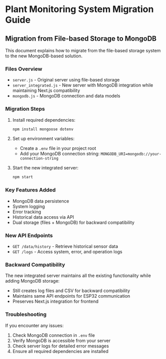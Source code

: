 # Plant Monitoring System Migration Guide

## Migration from File-based Storage to MongoDB

This document explains how to migrate from the file-based storage system to the new MongoDB-based solution.

### Files Overview

- `server.js` - Original server using file-based storage
- `server_integrated.js` - New server with MongoDB integration while maintaining Next.js compatibility
- `mongodb.js` - MongoDB connection and data models

### Migration Steps

1. Install required dependencies:
   ```bash
   npm install mongoose dotenv
   ```

2. Set up environment variables:
   - Create a `.env` file in your project root
   - Add your MongoDB connection string: `MONGODB_URI=mongodb://your-connection-string`

3. Start the new integrated server:
   ```bash
   npm start
   ```

### Key Features Added

- MongoDB data persistence
- System logging
- Error tracking
- Historical data access via API
- Dual storage (files + MongoDB) for backward compatibility

### New API Endpoints

- `GET /data/history` - Retrieve historical sensor data
- `GET /logs` - Access system, error, and operation logs

### Backward Compatibility

The new integrated server maintains all the existing functionality while adding MongoDB storage:

- Still creates log files and CSV for backward compatibility
- Maintains same API endpoints for ESP32 communication
- Preserves Next.js integration for frontend

### Troubleshooting

If you encounter any issues:

1. Check MongoDB connection in `.env` file
2. Verify MongoDB is accessible from your server
3. Check server logs for detailed error messages
4. Ensure all required dependencies are installed